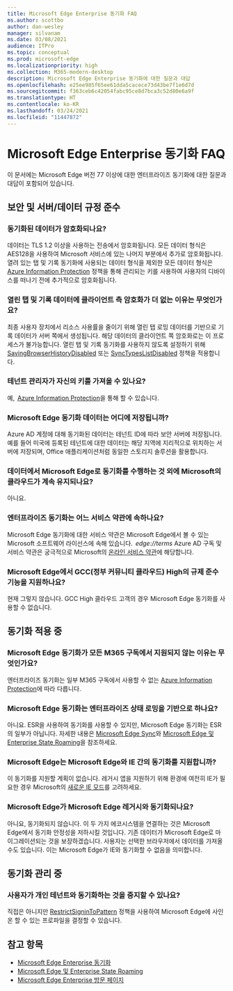```yaml
---
title: Microsoft Edge Enterprise 동기화 FAQ
ms.author: scottbo
author: dan-wesley
manager: silvanam
ms.date: 03/08/2021
audience: ITPro
ms.topic: conceptual
ms.prod: microsoft-edge
ms.localizationpriority: high
ms.collection: M365-modern-desktop
description: Microsoft Edge Enterprise 동기화에 대한 질문과 대답
ms.openlocfilehash: e25ee985f65ee61dda5cacece73d43be7f1e6d7d
ms.sourcegitcommit: f363ceb6c42054fabc95ce8d7bca3c52d80e6a9f
ms.translationtype: HT
ms.contentlocale: ko-KR
ms.lasthandoff: 03/24/2021
ms.locfileid: "11447872"
---
```

# <a name="microsoft-edge-enterprise-sync-faq"></a>Microsoft Edge Enterprise 동기화 FAQ

이 문서에는 Microsoft Edge 버전 77 이상에 대한 엔터프라이즈 동기화에 대한 질문과 대답이 포함되어 있습니다.

## <a name="security-and-serverdata-compliance"></a>보안 및 서버/데이터 규정 준수

### <a name="is-the-synced-data-encrypted"></a>동기화된 데이터가 암호화되나요?

데이터는 TLS 1.2 이상을 사용하는 전송에서 암호화됩니다. 모든 데이터 형식은 AES128을 사용하여 Microsoft 서비스에 있는 나머지 부분에서 추가로 암호화됩니다. 열려 있는 탭 및 기록 동기화에 사용되는 데이터 형식을 제외한 모든 데이터 형식은 [Azure Information Protection](./microsoft-edge-policies.md#restrictsignintopattern) 정책을 통해 관리되는 키를 사용하여 사용자의 디바이스를 떠나기 전에 추가적으로 암호화됩니다.

### <a name="why-dont-open-tab-and-history-data-have-more-client-side-encryption"></a>열린 탭 및 기록 데이터에 클라이언트 측 암호화가 더 없는 이유는 무엇인가요?

최종 사용자 장치에서 리소스 사용률을 줄이기 위해 열린 탭 로밍 데이터를 기반으로 기록 데이터가 서버 쪽에서 생성됩니다. 해당 데이터의 클라이언트 쪽 암호화로는 이 프로세스가 불가능합니다. 열린 탭 및 기록 동기화를 사용하지 않도록 설정하기 위해 [SavingBrowserHistoryDisabled](./microsoft-edge-policies.md#savingbrowserhistorydisabled) 또는 [SyncTypesListDisabled](./microsoft-edge-policies.md#synctypeslistdisabled) 정책을 적용합니다.

### <a name="can-tenant-admins-bring-their-own-key"></a>테넌트 관리자가 자신의 키를 가져올 수 있나요?

예,  [Azure Information Protection](https://azure.microsoft.com/services/information-protection/)을 통해 할 수 있습니다.

### <a name="where-is-microsoft-edge-sync-data-stored"></a>Microsoft Edge 동기화 데이터는 어디에 저장됩니까?

Azure AD 계정에 대해 동기화된 데이터는 테넌트 ID에 따라 보안 서버에 저장됩니다. 예를 들어 미국에 등록된 테넌트에 대한 데이터는 해당 지역에 지리적으로 위치하는 서버에 저장되며, Office 애플리케이션처럼 동일한 스토리지 솔루션을 활용합니다.

### <a name="does-the-data-ever-leave-microsofts-cloud-aside-from-syncing-to-microsoft-edge"></a>데이터에서 Microsoft Edge로 동기화를 수행하는 것 외에 Microsoft의 클라우드가 계속 유지되나요?

아니요.

### <a name="what-terms-of-service-does-enterprise-sync-fall-under"></a>엔터프라이즈 동기화는 어느 서비스 약관에 속하나요?

Microsoft Edge 동기화에 대한 서비스 약관은 Microsoft Edge에서 볼 수 있는 Microsoft 소프트웨어 라이선스에 속해 있습니다.  *edge://terms* Azure AD 구독 및 서비스 약관은 궁극적으로 Microsoft의 [온라인 서비스 약관](https://www.microsoft.com/licensing/product-licensing/products)에 해당합니다.

### <a name="does-microsoft-edge-support-government-community-cloud-gcc-high-compliance"></a>Microsoft Edge에서 GCC(정부 커뮤니티 클라우드) High의 규제 준수 기능을 지원하나요?

현재 그렇지 않습니다. GCC High 클라우드 고객의 경우 Microsoft Edge 동기화를 사용할 수 없습니다.

## <a name="applying-sync"></a>동기화 적용 중

### <a name="why-isnt-microsoft-edge-sync-supported-in-all-m365-subscriptions"></a>Microsoft Edge 동기화가 모든 M365 구독에서 지원되지 않는 이유는 무엇인가요?

엔터프라이즈 동기화는 일부 M365 구독에서 사용할 수 없는 [Azure Information Protection](https://azure.microsoft.com/services/information-protection/)에 따라 다릅니다.

### <a name="is-microsoft-edge-sync-based-on-enterprise-state-roaming"></a>Microsoft Edge 동기화는 엔터프라이즈 상태 로밍을 기반으로 하나요?

아니요. ESR을 사용하여 동기화를 사용할 수 있지만, Microsoft Edge 동기화는 ESR의 일부가 아닙니다. 자세한 내용은 [Microsoft Edge Sync](https://review.docs.microsoft.com/DeployEdge/microsoft-edge-enterprise-sync)와 [Microsoft Edge 및 Enterprise State Roaming](https://review.docs.microsoft.com/DeployEdge/microsoft-edge-enterprise-state-roaming)을 참조하세요.

### <a name="will-microsoft-edge-ever-support-syncing-between-microsoft-edge-and-ie"></a>Microsoft Edge는 Microsoft Edge와 IE 간의 동기화를 지원합니까?

이 동기화를 지원할 계획이 없습니다. 레거시 앱을 지원하기 위해 환경에 여전히 IE가 필요한 경우 Microsoft의 [새로운 IE 모드](./edge-ie-mode.md)를 고려하세요.

### <a name="will-microsoft-edge-sync-with-microsoft-edge-legacy"></a>Microsoft Edge가 Microsoft Edge 레거시와 동기화되나요?

아니요, 동기화되지 않습니다. 이 두 가지 에코시스템을 연결하는 것은 Microsoft Edge에서 동기화 안정성을 저하시킬 것입니다. 기존 데이터가 Microsoft Edge로 마이그레이션되는 것을 보장하겠습니다. 사용자는 선택한 브라우저에서 데이터를 가져올 수도 있습니다. 이는 Microsoft Edge가 IE와 동기화할 수 없음을 의미합니다.

## <a name="managing-sync"></a>동기화 관리 중

### <a name="is-it-possible-to-stop-my-users-from-syncing-with-a-personal-tenant"></a>사용자가 개인 테넌트와 동기화하는 것을 중지할 수 있나요?

직접은 아니지만 [RestrictSigninToPattern](./microsoft-edge-policies.md#restrictsignintopattern) 정책을 사용하여 Microsoft Edge에 사인온 할 수 있는 프로파일을 결정할 수 있습니다.

## <a name="see-also"></a>참고 항목

- [Microsoft Edge Enterprise 동기화](microsoft-edge-enterprise-sync.md)
- [Microsoft Edge 및 Enterprise State Roaming](microsoft-edge-enterprise-state-roaming.md)
- [Microsoft Edge Enterprise 방문 페이지](https://aka.ms/EdgeEnterprise)